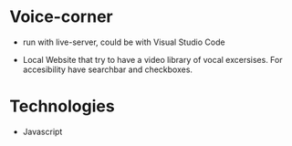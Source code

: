 # Voice-corner

- run with live-server, could be with Visual Studio Code

- Local Website that try to have a video library of vocal excersises. For accesibility have searchbar and checkboxes. 

# Technologies

- Javascript
